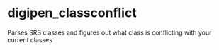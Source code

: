 # digipen_classconflict
Parses SRS classes and figures out what class is conflicting with your current classes
